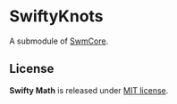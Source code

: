# SwiftyKnots

A submodule of [SwmCore](http://github.com/taketo1024/SwmCore).

## License
**Swifty Math** is released under [MIT license](LICENSE).

